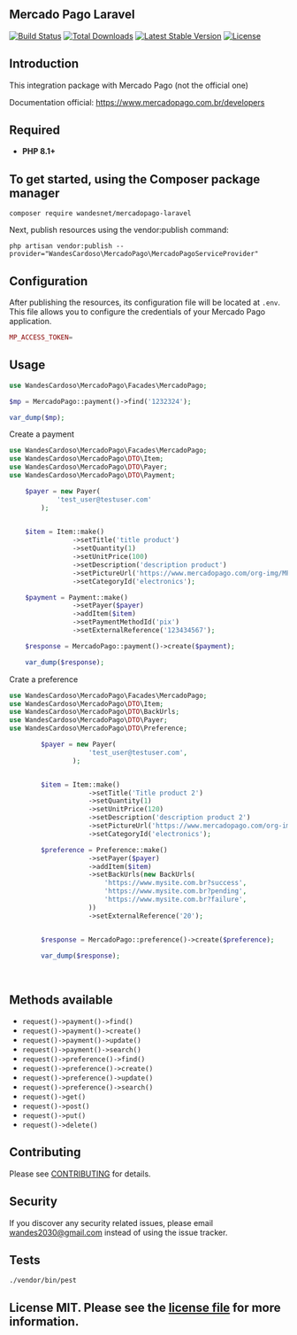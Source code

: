 ## Mercado Pago Laravel
<a href="https://github.com/wandesnet/mercadopago-laravel/actions"><img src="https://github.com/wandesnet/mercadopago-laravel/workflows/run-tests/badge.svg" alt="Build Status"></a>
<a href="https://packagist.org/packages/wandesnet/mercadopago-laravel"><img src="https://img.shields.io/packagist/dt/wandesnet/mercadopago-laravel" alt="Total Downloads"></a>
<a href="https://packagist.org/packages/wandesnet/mercadopago-laravel"><img src="https://img.shields.io/packagist/v/wandesnet/mercadopago-laravel" alt="Latest Stable Version"></a>
<a href="https://packagist.org/packages/wandesnet/mercadopago-laravel"><img src="https://img.shields.io/packagist/l/wandesnet/mercadopago-laravel" alt="License"></a>

## Introduction

This integration package with Mercado Pago (not the official one)

Documentation official: https://www.mercadopago.com.br/developers

## Required

- **PHP 8.1+**

## To get started, using the Composer package manager

    composer require wandesnet/mercadopago-laravel
Next, publish resources using the vendor:publish command:

    php artisan vendor:publish --provider="WandesCardoso\MercadoPago\MercadoPagoServiceProvider" 

## Configuration

After publishing the resources, its configuration file will be located at `.env`. This file allows you to configure the credentials of your Mercado Pago application.

```php
MP_ACCESS_TOKEN=
```
    
## Usage

```php
use WandesCardoso\MercadoPago\Facades\MercadoPago;

$mp = MercadoPago::payment()->find('1232324');

var_dump($mp);

```
Create a payment

```php
use WandesCardoso\MercadoPago\Facades\MercadoPago;
use WandesCardoso\MercadoPago\DTO\Item;
use WandesCardoso\MercadoPago\DTO\Payer;
use WandesCardoso\MercadoPago\DTO\Payment;

    $payer = new Payer(
            'test_user@testuser.com'
        );

    
    $item = Item::make()
                ->setTitle('title product')
                ->setQuantity(1)
                ->setUnitPrice(100)
                ->setDescription('description product')
                ->setPictureUrl('https://www.mercadopago.com/org-img/MP3/home/logomp3.gif')
                ->setCategoryId('electronics');

    $payment = Payment::make()
                ->setPayer($payer)
                ->addItem($item)
                ->setPaymentMethodId('pix')
                ->setExternalReference('123434567');

    $response = MercadoPago::payment()->create($payment);

    var_dump($response);
```
Crate a preference

```php
use WandesCardoso\MercadoPago\Facades\MercadoPago;
use WandesCardoso\MercadoPago\DTO\Item;
use WandesCardoso\MercadoPago\DTO\BackUrls;
use WandesCardoso\MercadoPago\DTO\Payer;
use WandesCardoso\MercadoPago\DTO\Preference;

        $payer = new Payer(
                    'test_user@testuser.com',
                );


        $item = Item::make()
                    ->setTitle('Title product 2')
                    ->setQuantity(1)
                    ->setUnitPrice(120)
                    ->setDescription('description product 2')
                    ->setPictureUrl('https://www.mercadopago.com/org-img/MP3/home/logomp3.gif')
                    ->setCategoryId('electronics');

        $preference = Preference::make()
                    ->setPayer($payer)
                    ->addItem($item)
                    ->setBackUrls(new BackUrls(
                        'https://www.mysite.com.br?success',
                        'https://www.mysite.com.br?pending',
                        'https://www.mysite.com.br?failure',
                    ))
                    ->setExternalReference('20');


        $response = MercadoPago::preference()->create($preference);

        var_dump($response);
                    
                    
```

## Methods available

- `request()->payment()->find()`
- `request()->payment()->create()`
- `request()->payment()->update()`
- `request()->payment()->search()`
- `request()->preference()->find()`
- `request()->preference()->create()`
- `request()->preference()->update()`
- `request()->preference()->search()`
- `request()->get()`
- `request()->post()`
- `request()->put()`
- `request()->delete()`

## Contributing

Please see [CONTRIBUTING](CONTRIBUTING.md) for details.

## Security

If you discover any security related issues, please email wandes2030@gmail.com
instead of using the issue tracker.

## Tests

    ./vendor/bin/pest

## License MIT. Please see the [license file](LICENSE.md) for more information.


